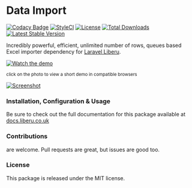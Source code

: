 # Data Import

[![Codacy Badge](https://app.codacy.com/project/badge/Grade/8c53be4df359406b8ce6bc48f627aee8)](https://www.codacy.com/gh/laravel-enso/data-import?utm_source=github.com&amp;utm_medium=referral&amp;utm_content=laravel-enso/data-import&amp;utm_campaign=Badge_Grade) 
[![StyleCI](https://github.styleci.io/repos/89221336/shield?branch=master)](https://github.styleci.io/repos/89221336)
[![License](https://poser.pugx.org/laravel-enso/data-import/license)](https://packagist.org/packages/laravel-enso/data-import)
[![Total Downloads](https://poser.pugx.org/laravel-enso/data-import/downloads)](https://packagist.org/packages/laravel-enso/data-import)
[![Latest Stable Version](https://poser.pugx.org/laravel-enso/data-import/version)](https://packagist.org/packages/laravel-enso/data-import)

Incredibly powerful, efficient, unlimited number of rows, queues based Excel importer dependency for [Laravel Liberu](https://github.com/laravel-enso/Liberu).

[![Watch the demo](https://laravel-enso.github.io/dataimport/screenshots/bulma_006_thumb.png)](https://laravel-enso.github.io/data-import/videos/bulma_demo_01.mp4)


<sup>click on the photo to view a short demo in compatible browsers</sup>

[![Screenshot](https://laravel-enso.github.io/dataimport/screenshots/bulma_007_thumb.png)](https://laravel-enso.github.io/data-import/screenshots/bulma_007.png)


### Installation, Configuration & Usage

Be sure to check out the full documentation for this package available at [docs.liberu.co.uk](https://docs.liberu.co.uk/backend/data-import.html)

### Contributions

are welcome. Pull requests are great, but issues are good too.

### License

This package is released under the MIT license.
